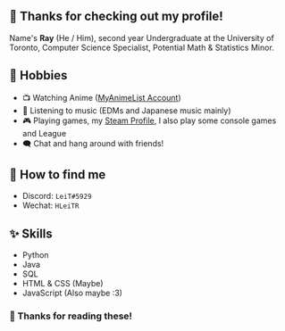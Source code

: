 ## 🦊 Thanks for checking out my profile!

Name's **Ray** (He / Him), second year Undergraduate at the University of Toronto, Computer Science Specialist, Potential Math & Statistics Minor. 

## 💖 Hobbies

- 📺 Watching Anime ([MyAnimeList Account](https://myanimelist.net/profile/HLeiTR))
- 🎵 Listening to music (EDMs and Japanese music mainly)
- 🎮 Playing games, my [Steam Profile](https://steamcommunity.com/id/Lei_Tin/), I also play some console games and League
- 🗨️ Chat and hang around with friends!

## 📧 How to find me

- Discord: `LeiT#5929`
- Wechat: `HLeiTR`

## ✨ Skills

- Python
- Java
- SQL
- HTML & CSS (Maybe)
- JavaScript (Also maybe :3)

### 💓 Thanks for reading these!
